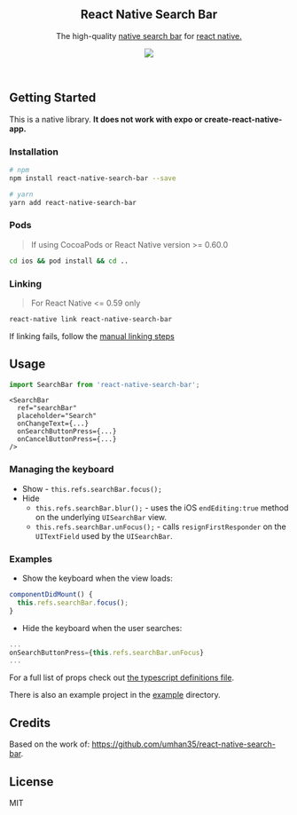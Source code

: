 <h2 align="center">React Native Search Bar</h2>

<p align="center">The high-quality
 <a href="https://developer.apple.com/documentation/uikit/uisearchbar">native search bar</a> for <a href="https://facebook.github.io/react-native/">react native.</a>
</p>

<p align="center">
  <img src="./.github/SearchBar.png"/>
</p>

<br>

## Getting Started

This is a native library. **It does not work with expo or
create-react-native-app.**

### Installation

```bash
# npm
npm install react-native-search-bar --save

# yarn
yarn add react-native-search-bar
```

### Pods

> If using CocoaPods or React Native version >= 0.60.0

```bash
cd ios && pod install && cd ..
```

### Linking

> For React Native <= 0.59 only

```bash
react-native link react-native-search-bar
```

If linking fails, follow the
[manual linking steps](http://facebook.github.io/react-native/docs/linking-libraries-ios.html#manual-linking)

## Usage

```javascript
import SearchBar from 'react-native-search-bar';
```

```JSX
<SearchBar
  ref="searchBar"
  placeholder="Search"
  onChangeText={...}
  onSearchButtonPress={...}
  onCancelButtonPress={...}
/>
```

### Managing the keyboard

- Show - `this.refs.searchBar.focus();`
- Hide
  - `this.refs.searchBar.blur();` - uses the iOS `endEditing:true` method on the
    underlying `UISearchBar` view.
  - `this.refs.searchBar.unFocus();` - calls `resignFirstResponder` on the
    `UITextField` used by the `UISearchBar`.

### Examples

- Show the keyboard when the view loads:

```javascript
componentDidMount() {
  this.refs.searchBar.focus();
}
```

- Hide the keyboard when the user searches:

```javascript
...
onSearchButtonPress={this.refs.searchBar.unFocus}
...
```

For a full list of props check out
[the typescript definitions file](./src/index.d.ts).

There is also an example project in the [example](./example) directory.

## Credits

Based on the work of: https://github.com/umhan35/react-native-search-bar.

## License

MIT

